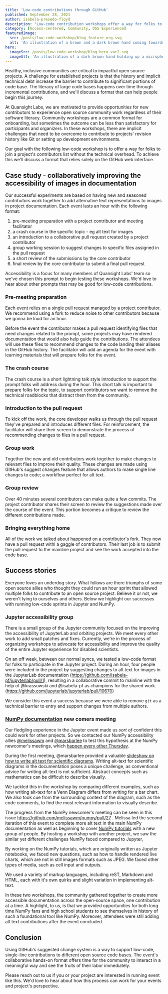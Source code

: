 ```yaml
---
title: 'Low-code contributions through GitHub'
published: September 28, 2021
author: isabela-presedo-floyd
description: "Low-code contribution workshops offer a way for folks to join a project's contributors list without the technical overhead. In this blog we present a workshop format that relies solely on the GitHub web interface."
category: [Access-centered, Community, OSS Experience]
featuredImage:
  src: /posts/low-code-workshop/blog_feature_org.svg
  alt: 'An illustration of a brown and a dark brown hand coming towards each other to pass a business card with the logo of Quansight Labs.'
hero:
  imageSrc: /posts/low-code-workshop/blog_hero_var2.svg
  imageAlt: 'An illustration of a dark brown hand holding up a microphone, with some graphical elements highlighting the top of the microphone.'
---
```


Healthy, inclusive communities are critical to impactful open source projects.
A challenge for established projects is that the history and implicit technical
debt increase the barrier to contribute to significant portions of code base.
The literacy of large code bases happens over time through incremental
contributions, and we'll discuss a format that can help people begin this
journey.

At Quansight Labs, we are motivated to provide opportunities for new
contributors to experience open source community work regardless of their
software literacy.  Community workshops are a common format for onboarding, but
sometimes the outcome can be less than satisfactory for participants and
organizers.  In these workshops, there are implicit challenges that need to be
overcome to contribute to projects' revision history like Git or setting up
development environments.

Our goal with the following low-code workshop is to offer a way for folks to
join a project's contributors list without the technical overhead.  To achieve
this we'll discuss a format that relies solely on the GitHub web interface.

## Case study - collaboratively improving the accessibility of images in documentation

Our successful experiments are based on having new and seasoned contributors
work together to add alternative text representations to images in project
documentation.  Each event lasts an hour with the following format:

1. pre-meeting preparation with a project contributor and meeting facilitator
2. a crash course in the specific topic - eg alt text for images
3. an introduction to a collaborative pull request created by a project contributor
4. group working session to suggest changes to specific files assigned in the pull request
5. a short review of the submissions by the core contributor
6. final review by the core contributor to submit a final pull request

Accessibility is a focus for many members of Quansight Labs' team so we've
chosen this prompt to begin testing these workshops.  We'd love to hear about
other prompts that may be good for low-code contributions.

### Pre-meeting preparation

Each event relies on a single pull request managed by a project contributor.
We recommend using a fork to reduce noise to other contributors because we
gonna be loud for an hour.

Before the event the contributor makes a pull request identifying files that
need changes related to the prompt, some projects may have rendered
documentation that would also help guide the contributions.  The attendees will
use these files to recommend changes to the code landing their aliases in the
GitHub history.  The facilitator will add an agenda for the event with learning
materials that will prepare folks for the event.

### The crash course

The crash course is a short lightning talk style introduction to support the
prompt folks will address during the hour.  This short talk is important to
prepare folks for the topic, to support contributors we want to remove the
technical roadblocks that distract them from the community.

### Introduction to the pull request

To kick off the work, the core developer walks us through the pull request
they've prepared and introduces different files.  For reinforcement, the
facilitator will share their screen to demonstrate the process of recommending
changes to files in a pull request.

### Group work

Together the new and old contributors work together to make changes to relevant
files to improve their quality.  These changes are made using GitHub's suggest
changes feature that allows authors to make single line changes to code; a
workflow perfect for alt text.

### Group review

Over 40 minutes several contributors can make quite a few commits.  The project
contributor shares their screen to review the suggestions made over the course
of the event.  This portion becomes a critique to review the different
contributions made.

### Bringing everything home

All of the work we talked about happened on a contributor's fork.  They now
have a pull request withl a gaggle of contributors.  Their last job is to
submit the pull request to the mainline project and see the work accepted into
the code base.

## Success stories

Everyone loves an underdog story.  What follows are there triumphs of some open
source allies who thought they could run an hour sprint that allowed multiple
folks to contribute to an open source project.  Believe it or not, we weren't
lying to ourselves and others. Below we highlight our successes with running
low-code sprints in Jupyter and NumPy.

### Jupyter accessibility group

There is a small group of the Jupyter community focused on the improving the
accessibility of JupyterLab and orbiting projects.  We meet every other work to
add small patches and fixes. Currently, we're in the process of organizing
workshops to advocate for accessibility and improve the quality of the entire
Jupyter experience for disabled scientists.

On an off week, between our normal syncs, we tested a low-code format for folks
to participate in the Jupyter project.  During an hour, four people were
included in the project by suggesting changes to alt text for images in the
JupyterLab documentation (https://github.com/isabela-pf/jupyterlab/pull/1),
resulting in a collaborative commit to mainline with the help of @krassowski
and @isabela-pf as champions for the shared
work.(https://github.com/jupyterlab/jupyterlab/pull/10670)

We consider this event a success because we were able to remove `git` as a
technical barrier to entry and support changes from multiple authors.


### [NumPy documentation](https://numpy.org/doc/stable/) new comers meeting

Our fledgling experience in the Jupyter event made us *sort of* confident this
could work for other projects.  So we contacted our NumPy accessibility allies
[@melissawm](https://github.com/melissawm) and [@marsbarlee](https://github.com/marsbarlee) to test this hypothesis at the NumPy newcomer's
meetings, which [happen every other
Thursday](https://mail.python.org/archives/list/numpy-discussion@python.org/thread/4EBH3QAH6IR56WJCM7VEL55ACGGK6JKP/).

During the first meeting, @marsbarlee provided a valuable [slideshow on how to
write alt text for scientific
diagrams](https://docs.google.com/presentation/d/150vhbpGrtAc3ALhrS1a07lhEKCgevAY3ITh-4eCndDk/edit?usp=sharing).
Writing alt-text for scientific diagrams in the documentation poses a unique
challenge, as conventional advice for writing alt-text is not sufficient.
Abstract concepts such as mathematics can be difficult to describe visually.

We tackled this in the workshop by comparing different examples, such as how
writing alt-text for a Venn Diagram differs from writing for a bar chart. We
also took cue from the surrounding context of the diagram, such as the code
comments, to find the most relevant information to visually describe.

The progress from the NumPy newcomer's meeting can be seen in this issue
https://github.com/melissawm/numpy/pull/27 .  Melissa led the second iteration
of this event to complete more alt text in the main NumPy documentation as well
as beginning to cover [NumPy tutorials](https://numpy.org/numpy-tutorials/)
with a new group of people. By hosting a workshop with another project, we saw
the similar yet different challenges NumPy faced compared to Jupyter,

By working on the NumPy tutorials, which are originally written as Jupyter
notebooks, we faced new questions, such as how to handle rendered live charts,
which are not in still images formats such as JPEG. We faced other types of
media, such as cell input and outputs.

We used a variety of markup languages, including reST, Markdown and HTML, each
with it's own quirks and slight variation in implementing alt-text.

In these two workshops, the community gathered together to create more
accessible documentation across the open-source space, one contribution at a
time.  A highlight, to us, is that we provided opportunities for both long time
NumPy fans and high school students to see themselves in history of such a
foundational tool like NumPy.  Moreover, attendees were still adding alt text
contributions after the event concluded.


## Conclusion

Using GitHub's suggested change system is a way to support low-code,
single-line contributions to different open source code bases.  The event's
collaborative hands-on format offers time for the community to interact in a
meaningful way and see the fruits of their labor immediately.

Please reach out to us if you or your project are interested in running event
like this.  We'd love to hear about how this process can work for your events
and project's perspective.

